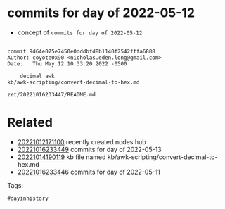 # commits for day of 2022-05-12

- concept of `commits for day of 2022-05-12`

```

commit 9d64e075e7450e0dddbfd8b1140f2542fffa6888
Author: coyote0x90 <nicholas.eden.long@gmail.com>
Date:   Thu May 12 10:33:20 2022 -0500

    decimal awk
kb/awk-scripting/convert-decimal-to-hex.md
```

` zet/20221016233447/README.md `

# Related

- [20221012171100](/zet/20221012171100/README.md) recently created nodes hub
- [20221016233449](/zet/20221016233449/README.md) commits for day of 2022-05-13
- [20221014190119](/zet/20221014190119/README.md) kb file named kb/awk-scripting/convert-decimal-to-hex.md
- [20221016233446](/zet/20221016233446/README.md) commits for day of 2022-05-11

Tags:

    #dayinhistory
